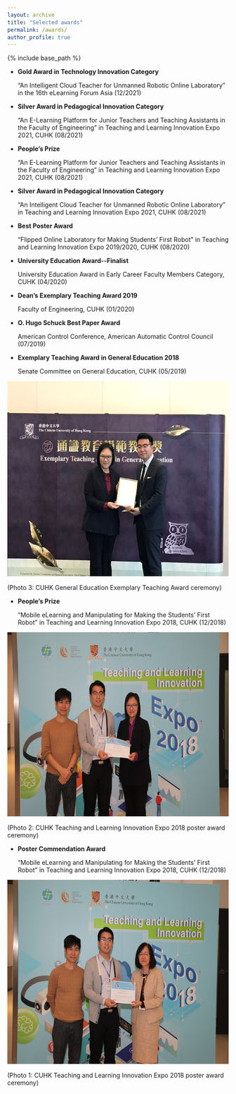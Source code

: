 ```yaml
---
layout: archive
title: "Selected awards"
permalink: /awards/
author_profile: true
---
```


{% include base_path %}

* **Gold Award in Technology Innovation Category** 

    “An Intelligent Cloud Teacher for Unmanned Robotic Online Laboratory” in the 16th eLearning Forum Asia (12/2021)

* **Silver Award in Pedagogical Innovation Category** 

    “An E-Learning Platform for Junior Teachers and Teaching Assistants in the Faculty of Engineering” in Teaching and Learning Innovation Expo 2021, CUHK (08/2021)

* **People’s Prize** 

    “An E-Learning Platform for Junior Teachers and Teaching Assistants in the Faculty of Engineering” in Teaching and Learning Innovation Expo 2021, CUHK (08/2021)

* **Silver Award in Pedagogical Innovation Category** 

    “An Intelligent Cloud Teacher for Unmanned Robotic Online Laboratory” in Teaching and Learning Innovation Expo 2021, CUHK (08/2021)

* **Best Poster Award** 

    “Flipped Online Laboratory for Making Students’ First Robot” in Teaching and Learning Innovation Expo 2019/2020, CUHK (08/2020)

* **University Education Award--Finalist** 

    University Education Award in Early Career Faculty Members Category, CUHK (04/2020)

* **Dean’s Exemplary Teaching Award 2019** 

    Faculty of Engineering, CUHK (01/2020)

* **O. Hugo Schuck Best Paper Award** 

    American Control Conference, American Automatic Control Council (07/2019)

* **Exemplary Teaching Award in General Education 2018** 

    Senate Committee on General Education, CUHK (05/2019)
    
<img src="/images/eta_general_education_2018.jpg" alt="IEEE" style="width:591px;height:443px;">

(Photo 3: CUHK General Education Exemplary Teaching Award ceremony)

* **People’s Prize** 

    “Mobile eLearning and Manipulating for Making the Students’ First Robot” in Teaching and Learning Innovation Expo 2018, CUHK (12/2018)
    
<img src="/images/peoples_prize_tlexpo2018.jpg" alt="IEEE" style="width:627px;height:418px;">

(Photo 2: CUHK Teaching and Learning Innovation Expo 2018 poster award ceremony)

* **Poster Commendation Award** 

    “Mobile eLearning and Manipulating for Making the Students’ First Robot” in Teaching and Learning Innovation Expo 2018, CUHK (12/2018)
    
<img src="/images/poster_commendation_award_tlexpo2018.jpg" alt="IEEE" style="width:627px;height:418px;">

(Photo 1: CUHK Teaching and Learning Innovation Expo 2018 poster award ceremony)

